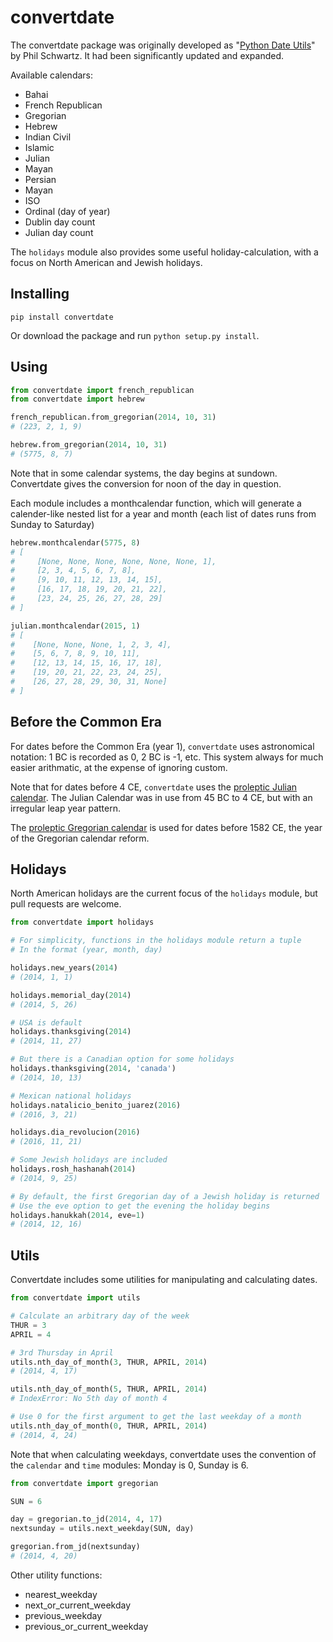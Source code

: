 convertdate
===========

The convertdate package was originally developed as "[Python Date Utils](http://sourceforge.net/projects/pythondateutil/)" by Phil Schwartz. It had been significantly updated and expanded.

Available calendars:

* Bahai
* French Republican
* Gregorian
* Hebrew
* Indian Civil
* Islamic
* Julian
* Mayan
* Persian
* Mayan
* ISO
* Ordinal (day of year)
* Dublin day count
* Julian day count

The `holidays` module also provides some useful holiday-calculation, with a focus on North American and Jewish holidays.

Installing
-------

`pip install convertdate`

Or download the package and run `python setup.py install`.

Using
-----

````python
from convertdate import french_republican
from convertdate import hebrew

french_republican.from_gregorian(2014, 10, 31)
# (223, 2, 1, 9)

hebrew.from_gregorian(2014, 10, 31)
# (5775, 8, 7)
````

Note that in some calendar systems, the day begins at sundown. Convertdate gives the conversion for noon of the day in question.


Each module includes a monthcalendar function, which will generate a calender-like nested list for a year and month (each list of dates runs from Sunday to Saturday)

````python
hebrew.monthcalendar(5775, 8)
# [
#     [None, None, None, None, None, None, 1],
#     [2, 3, 4, 5, 6, 7, 8],
#     [9, 10, 11, 12, 13, 14, 15],
#     [16, 17, 18, 19, 20, 21, 22],
#     [23, 24, 25, 26, 27, 28, 29]
# ]

julian.monthcalendar(2015, 1)
# [
#    [None, None, None, 1, 2, 3, 4],
#    [5, 6, 7, 8, 9, 10, 11],
#    [12, 13, 14, 15, 16, 17, 18],
#    [19, 20, 21, 22, 23, 24, 25],
#    [26, 27, 28, 29, 30, 31, None]
# ]

````

Before the Common Era
---------------------

For dates before the Common Era (year 1), `convertdate` uses astronomical notation: 1 BC is recorded as 0, 2 BC is -1, etc. This system always for much easier arithmatic, at the expense of ignoring custom.

Note that for dates before 4 CE, `convertdate` uses the [proleptic Julian calendar](https://en.wikipedia.org/wiki/Proleptic_Julian_calendar). The Julian Calendar was in use from 45 BC to 4 CE, but with an irregular leap year pattern.

The [proleptic Gregorian calendar](https://en.wikipedia.org/wiki/Proleptic_Gregorian_calendar) is used for dates before 1582 CE, the year of the Gregorian calendar reform.

Holidays
--------

North American holidays are the current focus of the `holidays` module, but pull requests are welcome.

````python
from convertdate import holidays

# For simplicity, functions in the holidays module return a tuple
# In the format (year, month, day)

holidays.new_years(2014)
# (2014, 1, 1)

holidays.memorial_day(2014)
# (2014, 5, 26)

# USA is default
holidays.thanksgiving(2014)
# (2014, 11, 27)

# But there is a Canadian option for some holidays
holidays.thanksgiving(2014, 'canada')
# (2014, 10, 13)

# Mexican national holidays
holidays.natalicio_benito_juarez(2016)
# (2016, 3, 21)

holidays.dia_revolucion(2016)
# (2016, 11, 21)

# Some Jewish holidays are included
holidays.rosh_hashanah(2014)
# (2014, 9, 25)

# By default, the first Gregorian day of a Jewish holiday is returned
# Use the eve option to get the evening the holiday begins
holidays.hanukkah(2014, eve=1)
# (2014, 12, 16)
````

Utils
-----

Convertdate includes some utilities for manipulating and calculating dates.

````python
from convertdate import utils

# Calculate an arbitrary day of the week
THUR = 3
APRIL = 4

# 3rd Thursday in April
utils.nth_day_of_month(3, THUR, APRIL, 2014)
# (2014, 4, 17)

utils.nth_day_of_month(5, THUR, APRIL, 2014)
# IndexError: No 5th day of month 4

# Use 0 for the first argument to get the last weekday of a month
utils.nth_day_of_month(0, THUR, APRIL, 2014)
# (2014, 4, 24)
````

Note that when calculating weekdays, convertdate uses the convention of the `calendar` and `time` modules: Monday is 0, Sunday is 6.

````python
from convertdate import gregorian

SUN = 6

day = gregorian.to_jd(2014, 4, 17)
nextsunday = utils.next_weekday(SUN, day)

gregorian.from_jd(nextsunday)
# (2014, 4, 20)
````

Other utility functions:
* nearest_weekday
* next_or_current_weekday
* previous_weekday
* previous_or_current_weekday
